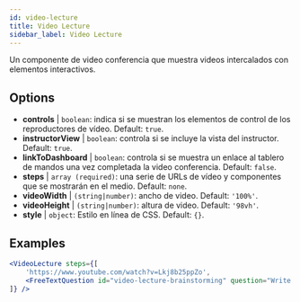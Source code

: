 ```yaml
---
id: video-lecture 
title: Video Lecture
sidebar_label: Video Lecture
---
```


Un componente de video conferencia que muestra videos intercalados con elementos interactivos.

## Options

* __controls__ | `boolean`: indica si se muestran los elementos de control de los reproductores de vídeo. Default: `true`.
* __instructorView__ | `boolean`: controla si se incluye la vista del instructor. Default: `true`.
* __linkToDashboard__ | `boolean`: controla si se muestra un enlace al tablero de mandos una vez completada la video conferencia. Default: `false`.
* __steps__ | `array (required)`: una serie de URLs de vídeo y componentes que se mostrarán en el medio. Default: `none`.
* __videoWidth__ | `(string|number)`: ancho de video. Default: `'100%'`.
* __videoHeight__ | `(string|number)`: altura de video. Default: `'98vh'`.
* __style__ | `object`: Estilo en línea de CSS. Default: `{}`.


## Examples

```jsx live
<VideoLecture steps={[
    'https://www.youtube.com/watch?v=Lkj8b25ppZo',
    <FreeTextQuestion id="video-lecture-brainstorming" question="Write down a few ideas of how one could enrich video lectures using other ISLE components" />
]} />
```

